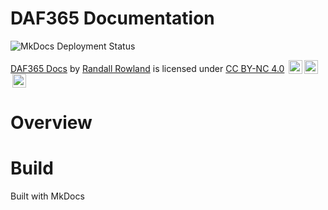 # DAF365 Documentation

![MkDocs Deployment Status](https://github.com/rowland007/DAF365-Docs/actions/workflows/mkdocs.yml/badge.svg)

[DAF365 Docs](https://github.com/rowland007/DAF365-Docs/) by [Randall Rowland](https://randyrowland.me) is licensed under [CC BY-NC 4.0](https://creativecommons.org/licenses/by-nc/4.0/?ref=chooser-v1) <img style="height:22px!important;margin-left:3px;vertical-align:text-bottom;" src="https://mirrors.creativecommons.org/presskit/icons/cc.svg?ref=chooser-v1"><img style="height:22px!important;margin-left:3px;vertical-align:text-bottom;" src="https://mirrors.creativecommons.org/presskit/icons/by.svg?ref=chooser-v1"><img style="height:22px!important;margin-left:3px;vertical-align:text-bottom;" src="https://mirrors.creativecommons.org/presskit/icons/nc.svg?ref=chooser-v1">

# Overview

# Build

Built with MkDocs